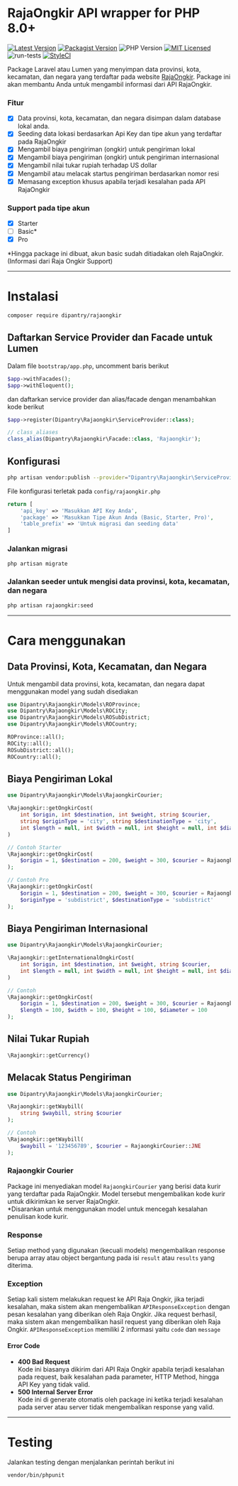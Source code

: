 # RajaOngkir API wrapper for PHP 8.0+
[![Latest Version](https://img.shields.io/github/v/release/dipantry/rajaongkir?label=Release&sort=semver&style=flat-square)](https://github.com/dipantry/rajaongkir/releases)
[![Packagist Version](https://img.shields.io/packagist/v/dipantry/rajaongkir?label=Packagist)](https://packagist.org/packages/dipantry/rajaongkir)
![PHP Version](https://img.shields.io/packagist/php-v/dipantry/rajaongkir?label=PHP%20Version)
[![MIT Licensed](https://img.shields.io/github/license/dipantry/rajaongkir?label=License&style=flat-square)](LICENSE)<br>
![run-tests](https://github.com/dipantry/rajaongkir/workflows/run-tests/badge.svg)
[![StyleCI](https://github.styleci.io/repos/483157402/shield?branch=master)](https://github.styleci.io/repos/483157402?branch=master)

Package Laravel atau Lumen yang menyimpan data provinsi, kota, kecamatan, dan negara yang terdaftar pada website [RajaOngkir](https://rajaongkir.com/). Package ini akan membantu Anda untuk mengambil informasi dari API RajaOngkir.

### Fitur
- [x] Data provinsi, kota, kecamatan, dan negara disimpan dalam database lokal anda.
- [x] Seeding data lokasi berdasarkan Api Key dan tipe akun yang terdaftar pada RajaOngkir
- [x] Mengambil biaya pengiriman (ongkir) untuk pengiriman lokal
- [x] Mengambil biaya pengiriman (ongkir) untuk pengiriman internasional
- [x] Mengambil nilai tukar rupiah terhadap US dollar
- [x] Mengambil atau melacak startus pengiriman berdasarkan nomor resi
- [x] Memasang exception khusus apabila terjadi kesalahan pada API RajaOngkir

### Support pada tipe akun
- [x] Starter
- [ ] Basic*
- [x] Pro

*Hingga package ini dibuat, akun basic sudah ditiadakan oleh RajaOngkir. <br>(Informasi dari Raja Ongkir Support)

---
# Instalasi
```sh
composer require dipantry/rajaongkir
```

## Daftarkan Service Provider dan Facade untuk Lumen
Dalam file `bootstrap/app.php`, uncomment baris berikut
```php
$app->withFacades();
$app->withEloquent();
```
dan daftarkan service provider dan alias/facade dengan menambahkan kode berikut
```php
$app->register(Dipantry\Rajaongkir\ServiceProvider::class);

// class_aliases
class_alias(Dipantry\Rajaongkir\Facade::class, 'Rajaongkir');
```

## Konfigurasi
```sh
php artisan vendor:publish --provider="Dipantry\Rajaongkir\ServiceProvider"
```

File konfigurasi terletak pada `config/rajaongkir.php`
```php
return [
    'api_key' => 'Masukkan API Key Anda',
    'package' => 'Masukkan Tipe Akun Anda (Basic, Starter, Pro)',
    'table_prefix' => 'Untuk migrasi dan seeding data'
]
```

### Jalankan migrasi
```sh
php artisan migrate
```

### Jalankan seeder untuk mengisi data provinsi, kota, kecamatan, dan negara
```sh
php artisan rajaongkir:seed
```

---
# Cara menggunakan
## Data Provinsi, Kota, Kecamatan, dan Negara
Untuk mengambil data provinsi, kota, kecamatan, dan negara dapat menggunakan model yang sudah disediakan

```php
use Dipantry\Rajaongkir\Models\ROProvince;
use Dipantry\Rajaongkir\Models\ROCity;
use Dipantry\Rajaongkir\Models\ROSubDistrict;
use Dipantry\Rajaongkir\Models\ROCountry;

ROProvince::all();
ROCity::all();
ROSubDistrict::all();
ROCountry::all();
```

## Biaya Pengiriman Lokal
```php
use Dipantry\Rajaongkir\Models\RajaongkirCourier;

\Rajaongkir::getOngkirCost(
    int $origin, int $destination, int $weight, string $courier,
    string $originType = 'city', string $destinationType = 'city',
    int $length = null, int $width = null, int $height = null, int $diameter = null
)

// Contoh Starter
\Rajaongkir::getOngkirCost(
    $origin = 1, $destination = 200, $weight = 300, $courier = RajaongkirCourier::JNE
);

// Contoh Pro
\Rajaongkir::getOngkirCost(
    $origin = 1, $destination = 200, $weight = 300, $courier = RajaongkirCourier::JNE,
    $originType = 'subdistrict', $destinationType = 'subdistrict'
);
```

## Biaya Pengiriman Internasional
```php
use Dipantry\Rajaongkir\Models\RajaongkirCourier;

\Rajaongkir::getInternationalOngkirCost(
    int $origin, int $destination, int $weight, string $courier,
    int $length = null, int $width = null, int $height = null, int $diameter = null
)

// Contoh
\Rajaongkir::getOngkirCost(
    $origin = 1, $destination = 200, $weight = 300, $courier = RajaongkirCourier::JNE,
    $length = 100, $width = 100, $height = 100, $diameter = 100
);
```

## Nilai Tukar Rupiah
```php
\Rajaongkir::getCurrency()
```

## Melacak Status Pengiriman
```php
use Dipantry\Rajaongkir\Models\RajaongkirCourier;

\Rajaongkir::getWaybill(
    string $waybill, string $courier
);

// Contoh
\Rajaongkir::getWaybill(
    $waybill = '123456789', $courier = RajaongkirCourier::JNE
);
```

### Rajaongkir Courier
Package ini menyediakan model `RajaongkirCourier` yang berisi data kurir yang terdaftar pada RajaOngkir. Model tersebut mengembalikan kode kurir untuk dikirimkan ke server RajaOngkir. <br> 
*Disarankan untuk menggunakan model untuk mencegah kesalahan penulisan kode kurir.

### Response
Setiap method yang digunakan (kecuali models) mengembalikan response berupa array atau object bergantung pada isi `result` atau `results` yang diterima.

### Exception
Setiap kali sistem melakukan request ke API Raja Ongkir, jika terjadi kesalahan, maka sistem akan mengembalikan `APIResponseException` dengan pesan kesalahan yang diberikan oleh Raja Ongkir. Jika request berhasil, maka sistem akan mengembalikan hasil request yang diberikan oleh Raja Ongkir.
`APIResponseException` memiliki 2 informasi yaitu `code` dan `message`

#### Error Code
- <b>400 Bad Request</b><br>
Kode ini biasanya dikirim dari API Raja Ongkir apabila terjadi kesalahan pada request, baik kesalahan pada parameter, HTTP Method, hingga API Key yang tidak valid.
- <b>500 Internal Server Error</b><br>
Kode ini di generate otomatis oleh package ini ketika terjadi kesalahan pada server atau server tidak mengembalikan response yang valid.

---
# Testing
Jalankan testing dengan menjalankan perintah berikut ini
```sh
vendor/bin/phpunit
```